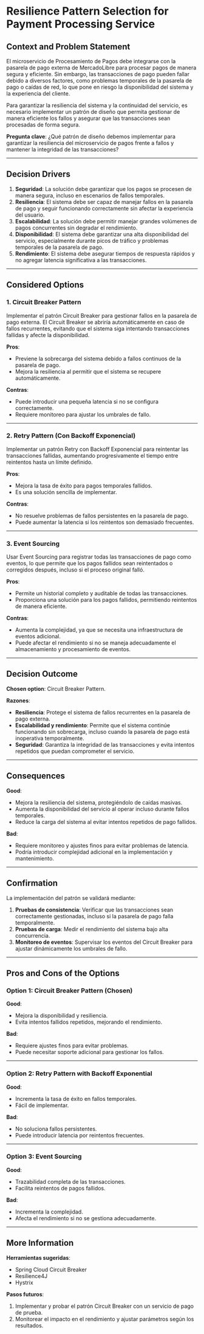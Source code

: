 # Resilience Pattern Selection for Payment Processing Service

## Context and Problem Statement

El microservicio de Procesamiento de Pagos debe integrarse con la pasarela de pago externa de MercadoLibre para procesar pagos de manera segura y eficiente. Sin embargo, las transacciones de pago pueden fallar debido a diversos factores, como problemas temporales de la pasarela de pago o caídas de red, lo que pone en riesgo la disponibilidad del sistema y la experiencia del cliente.

Para garantizar la resiliencia del sistema y la continuidad del servicio, es necesario implementar un patrón de diseño que permita gestionar de manera eficiente los fallos y asegurar que las transacciones sean procesadas de forma segura.

**Pregunta clave**: ¿Qué patrón de diseño debemos implementar para garantizar la resiliencia del microservicio de pagos frente a fallos y mantener la integridad de las transacciones?

---

## Decision Drivers

1. **Seguridad**: La solución debe garantizar que los pagos se procesen de manera segura, incluso en escenarios de fallos temporales.
2. **Resiliencia**: El sistema debe ser capaz de manejar fallos en la pasarela de pago y seguir funcionando correctamente sin afectar la experiencia del usuario.
3. **Escalabilidad**: La solución debe permitir manejar grandes volúmenes de pagos concurrentes sin degradar el rendimiento.
4. **Disponibilidad**: El sistema debe garantizar una alta disponibilidad del servicio, especialmente durante picos de tráfico y problemas temporales de la pasarela de pago.
5. **Rendimiento**: El sistema debe asegurar tiempos de respuesta rápidos y no agregar latencia significativa a las transacciones.

---

## Considered Options

### 1. Circuit Breaker Pattern
Implementar el patrón Circuit Breaker para gestionar fallos en la pasarela de pago externa. El Circuit Breaker se abriría automáticamente en caso de fallos recurrentes, evitando que el sistema siga intentando transacciones fallidas y afecte la disponibilidad.

**Pros**:
- Previene la sobrecarga del sistema debido a fallos continuos de la pasarela de pago.
- Mejora la resiliencia al permitir que el sistema se recupere automáticamente.

**Contras**:
- Puede introducir una pequeña latencia si no se configura correctamente.
- Requiere monitoreo para ajustar los umbrales de fallo.

---

### 2. Retry Pattern (Con Backoff Exponencial)
Implementar un patrón Retry con Backoff Exponencial para reintentar las transacciones fallidas, aumentando progresivamente el tiempo entre reintentos hasta un límite definido.

**Pros**:
- Mejora la tasa de éxito para pagos temporales fallidos.
- Es una solución sencilla de implementar.

**Contras**:
- No resuelve problemas de fallos persistentes en la pasarela de pago.
- Puede aumentar la latencia si los reintentos son demasiado frecuentes.

---

### 3. Event Sourcing
Usar Event Sourcing para registrar todas las transacciones de pago como eventos, lo que permite que los pagos fallidos sean reintentados o corregidos después, incluso si el proceso original falló.

**Pros**:
- Permite un historial completo y auditable de todas las transacciones.
- Proporciona una solución para los pagos fallidos, permitiendo reintentos de manera eficiente.

**Contras**:
- Aumenta la complejidad, ya que se necesita una infraestructura de eventos adicional.
- Puede afectar el rendimiento si no se maneja adecuadamente el almacenamiento y procesamiento de eventos.

---

## Decision Outcome

**Chosen option**: Circuit Breaker Pattern.

**Razones**:
- **Resiliencia**: Protege el sistema de fallos recurrentes en la pasarela de pago externa.
- **Escalabilidad y rendimiento**: Permite que el sistema continúe funcionando sin sobrecarga, incluso cuando la pasarela de pago está inoperativa temporalmente.
- **Seguridad**: Garantiza la integridad de las transacciones y evita intentos repetidos que puedan comprometer el servicio.

---

## Consequences

**Good**:
- Mejora la resiliencia del sistema, protegiéndolo de caídas masivas.
- Aumenta la disponibilidad del servicio al operar incluso durante fallos temporales.
- Reduce la carga del sistema al evitar intentos repetidos de pago fallidos.

**Bad**:
- Requiere monitoreo y ajustes finos para evitar problemas de latencia.
- Podría introducir complejidad adicional en la implementación y mantenimiento.

---

## Confirmation

La implementación del patrón se validará mediante:
1. **Pruebas de consistencia**: Verificar que las transacciones sean correctamente gestionadas, incluso si la pasarela de pago falla temporalmente.
2. **Pruebas de carga**: Medir el rendimiento del sistema bajo alta concurrencia.
3. **Monitoreo de eventos**: Supervisar los eventos del Circuit Breaker para ajustar dinámicamente los umbrales de fallo.

---

## Pros and Cons of the Options

### Option 1: Circuit Breaker Pattern (Chosen)
**Good**:
- Mejora la disponibilidad y resiliencia.
- Evita intentos fallidos repetidos, mejorando el rendimiento.

**Bad**:
- Requiere ajustes finos para evitar problemas.
- Puede necesitar soporte adicional para gestionar los fallos.

---

### Option 2: Retry Pattern with Backoff Exponential
**Good**:
- Incrementa la tasa de éxito en fallos temporales.
- Fácil de implementar.

**Bad**:
- No soluciona fallos persistentes.
- Puede introducir latencia por reintentos frecuentes.

---

### Option 3: Event Sourcing
**Good**:
- Trazabilidad completa de las transacciones.
- Facilita reintentos de pagos fallidos.

**Bad**:
- Incrementa la complejidad.
- Afecta el rendimiento si no se gestiona adecuadamente.

---

## More Information

**Herramientas sugeridas**:
- Spring Cloud Circuit Breaker
- Resilience4J
- Hystrix

**Pasos futuros**:
1. Implementar y probar el patrón Circuit Breaker con un servicio de pago de prueba.
2. Monitorear el impacto en el rendimiento y ajustar parámetros según los resultados.
